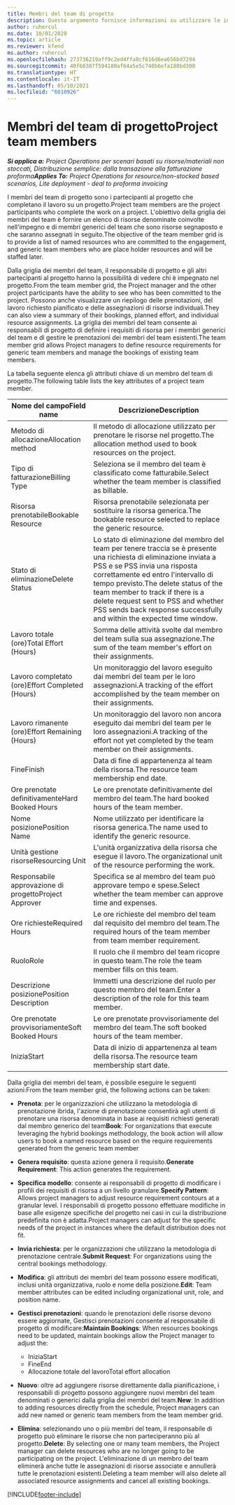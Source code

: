 ```yaml
---
title: Membri del team di progetto
description: Questo argomento fornisce informazioni su utilizzare le informazioni, gli attributi e la pianificazione dei membri del team di progetto.
author: ruhercul
ms.date: 10/01/2020
ms.topic: article
ms.reviewer: kfend
ms.author: ruhercul
ms.openlocfilehash: 273736219aff9c2ed4ffa8cf616d6ea656bd7294
ms.sourcegitcommit: 40f68387f594180af64a5e5c748b6efa188bd300
ms.translationtype: HT
ms.contentlocale: it-IT
ms.lasthandoff: 05/10/2021
ms.locfileid: "6010926"
---
```

# <a name="project-team-members"></a><span data-ttu-id="e055d-103">Membri del team di progetto</span><span class="sxs-lookup"><span data-stu-id="e055d-103">Project team members</span></span>

<span data-ttu-id="e055d-104">_**Si applica a:** Project Operations per scenari basati su risorse/materiali non stoccati, Distribuzione semplice: dalla transazione alla fatturazione proforma_</span><span class="sxs-lookup"><span data-stu-id="e055d-104">_**Applies To:** Project Operations for resource/non-stocked based scenarios, Lite deployment - deal to proforma invoicing_</span></span>

<span data-ttu-id="e055d-105">I membri del team di progetto sono i partecipanti al progetto che completano il lavoro su un progetto.</span><span class="sxs-lookup"><span data-stu-id="e055d-105">Project team members are the project participants who complete the work on a project.</span></span> <span data-ttu-id="e055d-106">L'obiettivo della griglia dei membri del team è fornire un elenco di risorse denominate coinvolte nell'impegno e di membri generici del team che sono risorse segnaposto e che saranno assegnati in seguito.</span><span class="sxs-lookup"><span data-stu-id="e055d-106">The objective of the team member grid is to provide a list of named resources who are committed to the engagement, and generic team members who are place holder resources and will be staffed later.</span></span>

<span data-ttu-id="e055d-107">Dalla griglia dei membri del team, il responsabile di progetto e gli altri partecipanti al progetto hanno la possibilità di vedere chi è impegnato nel progetto.</span><span class="sxs-lookup"><span data-stu-id="e055d-107">From the team member grid, the Project manager and the other project participants have the ability to see who has been committed to the project.</span></span> <span data-ttu-id="e055d-108">Possono anche visualizzare un riepilogo delle prenotazioni, del lavoro richiesto pianificato e delle assegnazioni di risorse individuali.</span><span class="sxs-lookup"><span data-stu-id="e055d-108">They can also view a summary of their bookings, planned effort, and individual resource assignments.</span></span> <span data-ttu-id="e055d-109">La griglia dei membri del team consente ai responsabili di progetto di definire i requisiti di risorsa per i membri generici del team e di gestire le prenotazioni dei membri del team esistenti.</span><span class="sxs-lookup"><span data-stu-id="e055d-109">The team member grid allows Project managers to define resource requirements for generic team members and manage the bookings of existing team members.</span></span>

<span data-ttu-id="e055d-110">La tabella seguente elenca gli attributi chiave di un membro del team di progetto.</span><span class="sxs-lookup"><span data-stu-id="e055d-110">The following table lists the key attributes of a project team member.</span></span>

| <span data-ttu-id="e055d-111">Nome del campo</span><span class="sxs-lookup"><span data-stu-id="e055d-111">Field name</span></span>          | <span data-ttu-id="e055d-112">Descrizione</span><span class="sxs-lookup"><span data-stu-id="e055d-112">Description</span></span>                                                                                                                                                                  |
|--------------------------|-----------------------------------------------------------------------------------------------------------------------------------------------------------------------------------|
| <span data-ttu-id="e055d-113">Metodo di allocazione</span><span class="sxs-lookup"><span data-stu-id="e055d-113">Allocation method</span></span>        | <span data-ttu-id="e055d-114">Il metodo di allocazione utilizzato per prenotare le risorse nel progetto.</span><span class="sxs-lookup"><span data-stu-id="e055d-114">The allocation method used to book resources on the project.</span></span>                                                                         |
| <span data-ttu-id="e055d-115">Tipo di fatturazione</span><span class="sxs-lookup"><span data-stu-id="e055d-115">Billing Type</span></span>             | <span data-ttu-id="e055d-116">Seleziona se il membro del team è classificato come fatturabile.</span><span class="sxs-lookup"><span data-stu-id="e055d-116">Select whether the team member is classified as billable.</span></span>                                                                                                                                       |
| <span data-ttu-id="e055d-117">Risorsa prenotabile</span><span class="sxs-lookup"><span data-stu-id="e055d-117">Bookable Resource</span></span>        | <span data-ttu-id="e055d-118">Risorsa prenotabile selezionata per sostituire la risorsa generica.</span><span class="sxs-lookup"><span data-stu-id="e055d-118">The bookable resource selected to replace the generic resource.</span></span>                                                                                                                   |
| <span data-ttu-id="e055d-119">Stato di eliminazione</span><span class="sxs-lookup"><span data-stu-id="e055d-119">Delete Status</span></span>            | <span data-ttu-id="e055d-120">Lo stato di eliminazione del membro del team per tenere traccia se è presente una richiesta di eliminazione inviata a PSS e se PSS invia una risposta correttamente ed entro l'intervallo di tempo previsto.</span><span class="sxs-lookup"><span data-stu-id="e055d-120">The delete status of the team member to track if there is a delete request sent to PSS and whether PSS sends back response successfully and within the expected time window.</span></span> |
| <span data-ttu-id="e055d-121">Lavoro totale (ore)</span><span class="sxs-lookup"><span data-stu-id="e055d-121">Total Effort (Hours)</span></span>     | <span data-ttu-id="e055d-122">Somma delle attività svolte dal membro del team sulla sua assegnazione.</span><span class="sxs-lookup"><span data-stu-id="e055d-122">The sum of the team member's effort on their assignments.</span></span>                                                                                                                         |
| <span data-ttu-id="e055d-123">Lavoro completato (ore)</span><span class="sxs-lookup"><span data-stu-id="e055d-123">Effort Completed (Hours)</span></span> | <span data-ttu-id="e055d-124">Un monitoraggio del lavoro eseguito dai membri del team per le loro assegnazioni.</span><span class="sxs-lookup"><span data-stu-id="e055d-124">A tracking of the effort accomplished by the team member on their assignments.</span></span>                                                                                           |
| <span data-ttu-id="e055d-125">Lavoro rimanente (ore)</span><span class="sxs-lookup"><span data-stu-id="e055d-125">Effort Remaining (Hours)</span></span> | <span data-ttu-id="e055d-126">Un monitoraggio del lavoro non ancora eseguito dai membri del team per le loro assegnazioni.</span><span class="sxs-lookup"><span data-stu-id="e055d-126">A tracking of the effort not yet completed by the team member on their assignments.</span></span>                                                                                    |
| <span data-ttu-id="e055d-127">Fine</span><span class="sxs-lookup"><span data-stu-id="e055d-127">Finish</span></span>                   | <span data-ttu-id="e055d-128">Data di fine di appartenenza al team della risorsa.</span><span class="sxs-lookup"><span data-stu-id="e055d-128">The resource team membership end date.</span></span>                                                                                                                                            |
| <span data-ttu-id="e055d-129">Ore prenotate definitivamente</span><span class="sxs-lookup"><span data-stu-id="e055d-129">Hard Booked Hours</span></span>        | <span data-ttu-id="e055d-130">Le ore prenotate definitivamente del membro del team.</span><span class="sxs-lookup"><span data-stu-id="e055d-130">The hard booked hours of the team member.</span></span>                                                                                                                                                                |
| <span data-ttu-id="e055d-131">Nome posizione</span><span class="sxs-lookup"><span data-stu-id="e055d-131">Position Name</span></span>            | <span data-ttu-id="e055d-132">Nome utilizzato per identificare la risorsa generica.</span><span class="sxs-lookup"><span data-stu-id="e055d-132">The name used to identify the generic resource.</span></span>                                                                                                                                   |
| <span data-ttu-id="e055d-133">Unità gestione risorse</span><span class="sxs-lookup"><span data-stu-id="e055d-133">Resourcing Unit</span></span>          | <span data-ttu-id="e055d-134">L'unità organizzativa della risorsa che esegue il lavoro.</span><span class="sxs-lookup"><span data-stu-id="e055d-134">The organizational unit of the resource performing the work.</span></span>                                                                                                                      |
| <span data-ttu-id="e055d-135">Responsabile approvazione di progetto</span><span class="sxs-lookup"><span data-stu-id="e055d-135">Project Approver</span></span>         | <span data-ttu-id="e055d-136">Specifica se al membro del team può approvare tempo e spese.</span><span class="sxs-lookup"><span data-stu-id="e055d-136">Select whether the team member can approve time and expenses.</span></span>                                                                                                                     |
| <span data-ttu-id="e055d-137">Ore richieste</span><span class="sxs-lookup"><span data-stu-id="e055d-137">Required Hours</span></span>           | <span data-ttu-id="e055d-138">Le ore richieste del membro del team dal requisito del membro del team.</span><span class="sxs-lookup"><span data-stu-id="e055d-138">The required hours of the team member from team member requirement.</span></span>                                                                                                                       |
| <span data-ttu-id="e055d-139">Ruolo</span><span class="sxs-lookup"><span data-stu-id="e055d-139">Role</span></span>                     | <span data-ttu-id="e055d-140">Il ruolo che il membro del team ricopre in questo team.</span><span class="sxs-lookup"><span data-stu-id="e055d-140">The role the team member fills on this team.</span></span>                                                                                                                                |
| <span data-ttu-id="e055d-141">Descrizione posizione</span><span class="sxs-lookup"><span data-stu-id="e055d-141">Position Description</span></span>     | <span data-ttu-id="e055d-142">Immetti una descrizione del ruolo per questo membro del team.</span><span class="sxs-lookup"><span data-stu-id="e055d-142">Enter a description of the role for this team member.</span></span>                                                                                                                             |
| <span data-ttu-id="e055d-143">Ore prenotate provvisoriamente</span><span class="sxs-lookup"><span data-stu-id="e055d-143">Soft Booked Hours</span></span>        | <span data-ttu-id="e055d-144">Le ore prenotate provvisoriamente del membro del team.</span><span class="sxs-lookup"><span data-stu-id="e055d-144">The soft booked hours of the team member.</span></span>                                                                                                                                                                 |
| <span data-ttu-id="e055d-145">Inizia</span><span class="sxs-lookup"><span data-stu-id="e055d-145">Start</span></span>                    | <span data-ttu-id="e055d-146">Data di inizio di appartenenza al team della risorsa.</span><span class="sxs-lookup"><span data-stu-id="e055d-146">The resource team membership start date.</span></span>                                                                                                                                          |

<span data-ttu-id="e055d-147">Dalla griglia dei membri del team, è possibile eseguire le seguenti azioni:</span><span class="sxs-lookup"><span data-stu-id="e055d-147">From the team member grid, the following actions can be taken:</span></span>

- <span data-ttu-id="e055d-148">**Prenota**: per le organizzazioni che utilizzano la metodologia di prenotazione ibrida, l'azione di prenotazione consentirà agli utenti di prenotare una risorsa denominata in base ai requisiti richiesti generati dal membro generico del team</span><span class="sxs-lookup"><span data-stu-id="e055d-148">**Book**: For organizations that execute leveraging the hybrid bookings methodology, the book action will allow users to book a named resource based on the require requirements generated from the generic team member</span></span>
- <span data-ttu-id="e055d-149">**Genera requisito**: questa azione genera il requisito.</span><span class="sxs-lookup"><span data-stu-id="e055d-149">**Generate Requirement**: This action generates the requirement.</span></span>
- <span data-ttu-id="e055d-150">**Specifica modello**: consente ai responsabili di progetto di modificare i profili dei requisiti di risorsa a un livello granulare.</span><span class="sxs-lookup"><span data-stu-id="e055d-150">**Specify Pattern**: Allows project managers to adjust resource requirement contours at a granular level.</span></span> <span data-ttu-id="e055d-151">I responsabili di progetto possono effettuare modifiche in base alle esigenze specifiche del progetto nei casi in cui la distribuzione predefinita non è adatta.</span><span class="sxs-lookup"><span data-stu-id="e055d-151">Project managers can adjust for the specific needs of the project in instances where the default distribution does not fit.</span></span>
- <span data-ttu-id="e055d-152">**Invia richiesta**: per le organizzazioni che utilizzano la metodologia di prenotazione centrale.</span><span class="sxs-lookup"><span data-stu-id="e055d-152">**Submit Request**: For organizations using the central bookings methodology.</span></span>
- <span data-ttu-id="e055d-153">**Modifica**: gli attributi dei membri del team possono essere modificati, inclusi unità organizzativa, ruolo e nome della posizione.</span><span class="sxs-lookup"><span data-stu-id="e055d-153">**Edit**: Team member attributes can be edited including organizational unit, role, and position name.</span></span>
- <span data-ttu-id="e055d-154">**Gestisci prenotazioni**: quando le prenotazioni delle risorse devono essere aggiornate, Gestisci prenotazioni consente al responsabile di progetto di modificare:</span><span class="sxs-lookup"><span data-stu-id="e055d-154">**Maintain Bookings**: When resources bookings need to be updated, maintain bookings allow the Project manager to adjust the:</span></span>

    - <span data-ttu-id="e055d-155">Inizia</span><span class="sxs-lookup"><span data-stu-id="e055d-155">Start</span></span>
    - <span data-ttu-id="e055d-156">Fine</span><span class="sxs-lookup"><span data-stu-id="e055d-156">End</span></span>
    - <span data-ttu-id="e055d-157">Allocazione totale del lavoro</span><span class="sxs-lookup"><span data-stu-id="e055d-157">Total effort allocation</span></span>

- <span data-ttu-id="e055d-158">**Nuovo**: oltre ad aggiungere risorse direttamente dalla pianificazione, i responsabili di progetto possono aggiungere nuovi membri del team denominati o generici dalla griglia dei membri del team.</span><span class="sxs-lookup"><span data-stu-id="e055d-158">**New**: In addition to adding resources directly from the schedule, Project managers can add new named or generic team members from the team member grid.</span></span>
- <span data-ttu-id="e055d-159">**Elimina**: selezionando uno o più membri del team, il responsabile di progetto può eliminare le risorse che non parteciperanno più al progetto.</span><span class="sxs-lookup"><span data-stu-id="e055d-159">**Delete**: By selecting one or many team members, the Project manager can delete resources who are no longer going to be participating on the project.</span></span> <span data-ttu-id="e055d-160">L'eliminazione di un membro del team eliminerà anche tutte le assegnazioni di risorse associate e annullerà tutte le prenotazioni esistenti.</span><span class="sxs-lookup"><span data-stu-id="e055d-160">Deleting a team member will also delete all associated resource assignments and  cancel all existing bookings.</span></span>


[!INCLUDE[footer-include](../includes/footer-banner.md)]